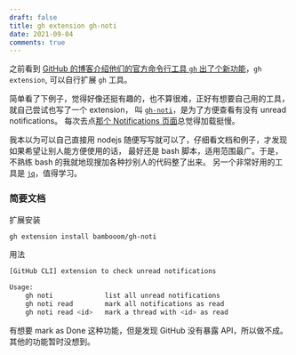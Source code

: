 ```yaml
---
draft: false
title: gh extension gh-noti
date: 2021-09-04
comments: true
---
```


之前看到 [GitHub 的博客介绍他们的官方命令行工具 `gh` 出了个新功能](https://github.blog/2021-08-24-github-cli-2-0-includes-extensions/)，`gh extension`, 可以自行扩展 `gh` 工具。

简单看了下例子，觉得好像还挺有趣的，也不算很难，正好有想要自己用的工具，就自己尝试也写了一个 extension，
叫 [`gh-noti`](https://github.com/bambooom/gh-noti)，是为了方便查看有没有 unread notifications。
每次去点[那个 Notifications 页面](https://github.com/notifications)总觉得加载挺慢。

我本以为可以自己直接用 nodejs 随便写写就可以了，仔细看文档和例子，才发现如果希望让别人能方便使用的话，
最好还是 bash 脚本，适用范围最广。于是，不熟练 bash 的我就地现搜加各种抄别人的代码整了出来。
另一个非常好用的工具是 [`jq`](https://stedolan.github.io/jq/manual/)，值得学习。

### 简要文档

扩展安装

```sh
gh extension install bambooom/gh-noti
```

用法

```sh
[GitHub CLI] extension to check unread notifications

Usage:
    gh noti             list all unread notifications
    gh noti read        mark all notifications as read
    gh noti read <id>   mark a thread with <id> as read
```

有想要 mark as Done 这种功能，但是发现 GitHub 没有暴露 API，所以做不成。
其他的功能暂时没想到。
